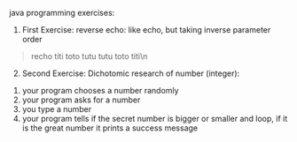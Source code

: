java programming exercises:


1) First Exercise: 
reverse echo: like echo, but taking inverse parameter order

>recho titi toto tutu 
tutu toto titi\n

2) Second Exercise: Dichotomic research of number (integer): 
1. your program chooses a number randomly 
2. your program asks for a number
3. you type a number 
4. your program tells if the secret number is bigger or smaller and loop, if it is the great number it prints a success message


